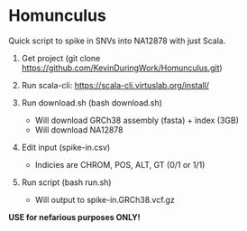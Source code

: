 # Homunculus

Quick script to spike in SNVs into NA12878 with just Scala. 

1. Get project (git clone https://github.com/KevinDuringWork/Homunculus.git) 

2. Run scala-cli: https://scala-cli.virtuslab.org/install/ 

3. Run download.sh (bash download.sh)
    * Will download GRCh38 assembly (fasta) + index (3GB) 
    * Will download NA12878 

2. Edit input (spike-in.csv) 
    * Indicies are CHROM, POS, ALT, GT (0/1 or 1/1) 

3. Run script (bash run.sh)
    * Will output to spike-in.GRCh38.vcf.gz 

__USE for nefarious purposes ONLY!__ 
